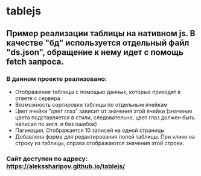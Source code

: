 # tablejs
## Пример реализации таблицы на нативном js. В качестве "бд" используется отдельный файл "ds.json", обращение к нему идет с помощь fetch запроса.
### В данном проекте реализовано:
* Отображение таблицы с помощью данных, которые приходят в ответе с сервера
* Возможность сортировки таблицы по отдельным ячейкам
* Цвет ячейки "цвет глаз" зависит от значения этой ячейки (значение цвета подставляется в стили, следовательно, цвет глаз должен быть написал по англ. и без ошибок)
* Пагинация. Отображается 10 записей на одной страницы
* Добавлена форма для редактирования полей таблицы. При клике на строку из таблицы, справа отображаются значения этой строки.

### Сайт доступен по адресу: https://alekssharipov.github.io/tablejs/
